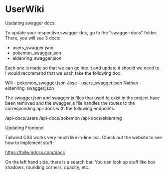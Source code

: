 # UserWiki

Updating swagger docs:

To update your respective swagger doc, go to the "swagger-docs" folder. There, you will see 3 docs: 

- users_swagger.json
- pokemon_swagger.json
- eldenring_swagger.json

Each one is made so that we can go into it and update it should we need to. I would recommend that we each take the following doc:

Will - pokemon_swagger.json
Jose - users_swagger.json
Nathan - eldenring_swagger.json

The swagger.json and swagger.js files that used to exist in the project have been removed and the swagger.js file handles the routes to the corresponding 
api-docs with the following endpoints:

/api-docs/users
/api-docs/pokemon
/api-docs/eldenring


<!-- End of Swagger Doc Details -->

Updating Frontend

Tailwind CSS works very much like in-line css. Check out the website to see how to implement stuff:

https://tailwindcss.com/docs

On the left hand side, there is a search bar. You can look up stuff like box shadows, rounding corners, opacity, etc.